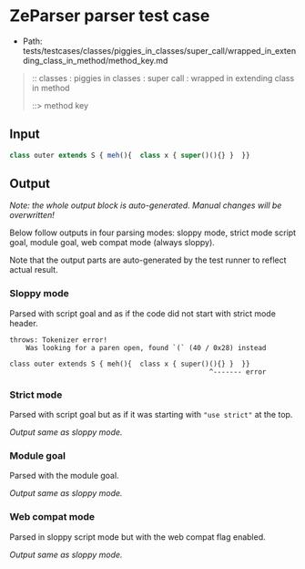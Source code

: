 # ZeParser parser test case

- Path: tests/testcases/classes/piggies_in_classes/super_call/wrapped_in_extending_class_in_method/method_key.md

> :: classes : piggies in classes : super call : wrapped in extending class in method
>
> ::> method key

## Input

`````js
class outer extends S { meh(){  class x { super()(){} }  }}
`````

## Output

_Note: the whole output block is auto-generated. Manual changes will be overwritten!_

Below follow outputs in four parsing modes: sloppy mode, strict mode script goal, module goal, web compat mode (always sloppy).

Note that the output parts are auto-generated by the test runner to reflect actual result.

### Sloppy mode

Parsed with script goal and as if the code did not start with strict mode header.

`````
throws: Tokenizer error!
    Was looking for a paren open, found `(` (40 / 0x28) instead

class outer extends S { meh(){  class x { super()(){} }  }}
                                                 ^------- error
`````

### Strict mode

Parsed with script goal but as if it was starting with `"use strict"` at the top.

_Output same as sloppy mode._

### Module goal

Parsed with the module goal.

_Output same as sloppy mode._

### Web compat mode

Parsed in sloppy script mode but with the web compat flag enabled.

_Output same as sloppy mode._
